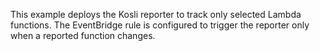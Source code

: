 This example deploys the Kosli reporter to track only selected Lambda functions. The EventBridge rule is configured to trigger the reporter only when a reported function changes.